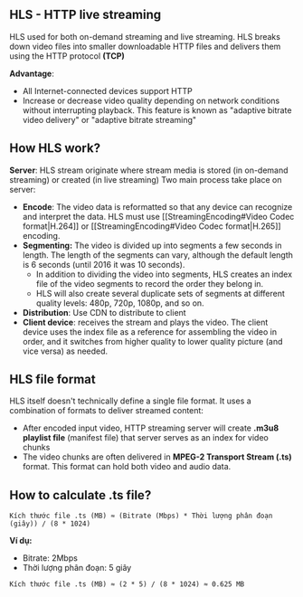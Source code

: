 ## HLS - HTTP live streaming
HLS used for both on-demand streaming and live streaming. HLS breaks down video files into smaller downloadable HTTP files and delivers them using the HTTP protocol **(TCP)**

**Advantage**:
- All Internet-connected devices support HTTP
- Increase or decrease video quality depending on network conditions without interrupting playback. This feature is known as "adaptive bitrate video delivery" or "adaptive bitrate streaming"

## How HLS work?
**Server**: HLS stream originate where stream media is stored (in on-demand streaming) or created (in live streaming)
Two main process take place on server:
- **Encode**: The video data is reformatted so that any device can recognize and interpret the data. HLS must use [[StreamingEncoding#Video Codec format|H.264]] or [[StreamingEncoding#Video Codec format|H.265]] encoding.
- **Segmenting:** The video is divided up into segments a few seconds in length. The length of the segments can vary, although the default length is 6 seconds (until 2016 it was 10 seconds).
	- In addition to dividing the video into segments, HLS creates an index file of the video segments to record the order they belong in.
	- HLS will also create several duplicate sets of segments at different quality levels: 480p, 720p, 1080p, and so on.
- **Distribution**: Use CDN to distribute to client 
- **Client device**: receives the stream and plays the video. The client device uses the index file as a reference for assembling the video in order, and it switches from higher quality to lower quality picture (and vice versa) as needed.
## HLS file format
HLS itself doesn't technically define a single file format. It uses a combination of formats to deliver streamed content:
- After encoded input video, HTTP streaming server will create **.m3u8 playlist file** (manifest file) that server serves as an index for video chunks
- The video chunks are often delivered in **MPEG-2 Transport Stream (.ts)** format. This format can hold both video and audio data.

## How to calculate .ts file?
```
Kích thước file .ts (MB) ≈ (Bitrate (Mbps) * Thời lượng phân đoạn (giây)) / (8 * 1024)
```

**Ví dụ:**

- Bitrate: 2Mbps
- Thời lượng phân đoạn: 5 giây

`Kích thước file .ts (MB) ≈ (2 * 5) / (8 * 1024) ≈ 0.625 MB`